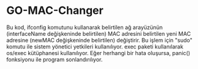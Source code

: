 # GO-MAC-Changer
Bu kod, ifconfig komutunu kullanarak belirtilen ağ arayüzünün (interfaceName değişkeninde belirtilen) 
MAC adresini belirtilen yeni MAC adresine (newMAC değişkeninde belirtilen) değiştirir. 
Bu işlem için "sudo" komutu ile sistem yönetici yetkileri kullanılıyor. 
exec paketi kullanılarak os/exec kütüphanesi kullanılıyor. Eğer herhangi bir hata oluşursa, panic() fonksiyonu ile program sonlandırılıyor.
